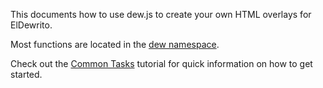 This documents how to use dew.js to create your own HTML overlays for ElDewrito.

Most functions are located in the [dew namespace](dew.html).

Check out the [Common Tasks](tutorial-CommonTasks.html) tutorial for quick information on how to get started.